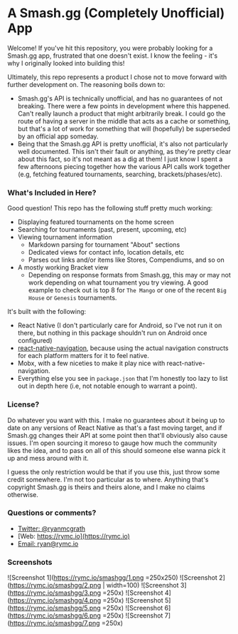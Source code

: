 # A Smash.gg (Completely Unofficial) App
Welcome! If you've hit this repository, you were probably looking for a Smash.gg app, frustrated that one doesn't exist. I know the feeling - it's why I originally looked into building this!

Ultimately, this repo represents a product I chose not to move forward with further development on. The reasoning boils down to:

- Smash.gg's API is technically unofficial, and has no guarantees of not breaking. There were a few points in development where this happened. Can't really launch a product that might arbitrarily break. I could go the route of having a server in the middle that acts as a cache or something, but that's a lot of work for something that will (hopefully) be superseded by an official app someday.
- Being that the Smash.gg API is pretty unofficial, it's also not particularly well documented. This isn't their fault or anything, as they're pretty clear about this fact, so it's not meant as a dig at them! I just know I spent a few afternoons piecing together how the various API calls work together (e.g, fetching featured tournaments, searching, brackets/phases/etc).

### What's Included in Here?
Good question! This repo has the following stuff pretty much working:

- Displaying featured tournaments on the home screen
- Searching for tournaments (past, present, upcoming, etc)
- Viewing tournament information
    - Markdown parsing for tournament "About" sections
    - Dedicated views for contact info, location details, etc
    - Parses out links and/or items like Stores, Compendiums, and so on
- A mostly working Bracket view
    - Depending on response formats from Smash.gg, this may or may not work depending on what tournament you try viewing. A good example to check out is top 8 for `The Mango` or one of the recent `Big House` or `Genesis` tournaments.

It's built with the following:

- React Native (I don't particularly care for Android, so I've not run it on there, but nothing in this package shouldn't run on Android once configured)
- [react-native-navigation](https://github.com/wix/react-native-navigation), because using the actual navigation constructs for each platform matters for it to feel native.
- Mobx, with a few niceties to make it play nice with react-native-navigation.
- Everything else you see in `package.json` that I'm honestly too lazy to list out in depth here (i.e, not notable enough to warrant a point).

### License?
Do whatever you want with this. I make no guarantees about it being up to date on any versions of React Native as that's a fast moving target, and if Smash.gg changes their API at some point then that'll obviously also cause issues. I'm open sourcing it moreso to gauge how much the community likes the idea, and to pass on all of this should someone else wanna pick it up and mess around with it.

I guess the only restriction would be that if you use this, just throw some credit somewhere. I'm not too particular as to where. Anything that's copyright Smash.gg is theirs and theirs alone, and I make no claims otherwise.

### Questions or comments?
- [Twitter: @ryanmcgrath](https://twitter.com/ryanmcgrath/)
- [Web: https://rymc.io](https://rymc.io)
- [Email: ryan@rymc.io](mailto:ryan@rymc.io)

### Screenshots
![Screenshot 1](https://rymc.io/smashgg/1.png =250x250)
![Screenshot 2](https://rymc.io/smashgg/2.png | width=100)
![Screenshot 3](https://rymc.io/smashgg/3.png =250x)
![Screenshot 4](https://rymc.io/smashgg/4.png =250x)
![Screenshot 5](https://rymc.io/smashgg/5.png =250x)
![Screenshot 6](https://rymc.io/smashgg/6.png =250x)
![Screenshot 7](https://rymc.io/smashgg/7.png =250x)
